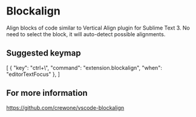 # Blockalign 

Align blocks of code similar to Vertical Align plugin for Sublime Text 3.
No need to select the block, it will auto-detect possible alignments. 

## Suggested keymap

[
   { "key": "ctrl+\\",           "command": "extension.blockalign",
                                 "when": "editorTextFocus" },
]

## For more information

https://github.com/crewone/vscode-blockalign
